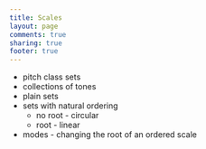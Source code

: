 ```yaml
---
title: Scales
layout: page
comments: true
sharing: true
footer: true
---
```


- pitch class sets
- collections of tones
- plain sets
- sets with natural ordering
	- no root - circular
	- root - linear
- modes - changing the root of an ordered scale
